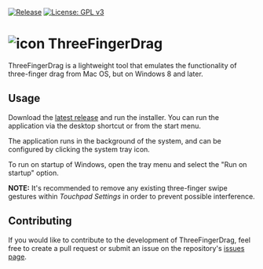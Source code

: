 [![Release](https://img.shields.io/github/v/release/austinnixholm/ThreeFingerDrag?label=Download%20version)](https://github.com/austinnixholm/ThreeFingerDrag/releases/latest)
[![License: GPL v3](https://img.shields.io/badge/License-GPLv3-blue.svg)](https://www.gnu.org/licenses/gpl-3.0)

# ![icon](https://i.ibb.co/JcnqD2W/png64x64-TFD.png)  ThreeFingerDrag

ThreeFingerDrag is a lightweight tool that emulates the functionality of three-finger drag from Mac OS, but on Windows 8 and later. 

## Usage

Download the [latest release](https://github.com/austinnixholm/ThreeFingerDrag/releases/) and run the installer. You can run the application via the desktop shortcut or from the start menu.

The application runs in the background of the system, and can be configured by clicking the system tray icon.

To run on startup of Windows, open the tray menu and select the "Run on startup" option. 

**NOTE:** It's recommended to remove any existing three-finger swipe gestures within *Touchpad Settings* in order to prevent possible interference.

## Contributing

If you would like to contribute to the development of ThreeFingerDrag, feel free to create a pull request or submit an issue on the repository's [issues page](https://github.com/austinnixholm/ThreeFingerDrag/issues).
